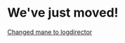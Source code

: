 # We've just moved!
     
[Changed mane to logdirector](https://github.com/rstyczynski/tools/tree/master/logdirector)